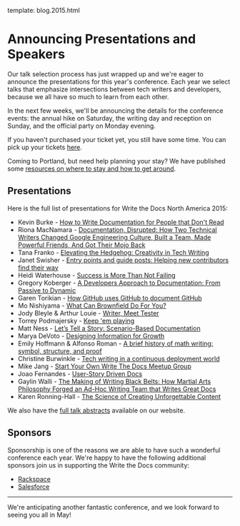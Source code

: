 template: blog.2015.html

# Announcing Presentations and Speakers

Our talk selection process has just wrapped up and we're eager to
announce the presentations for this year's conference. Each year we select talks that emphasize
intersections between tech writers and developers, because we all have so much to learn from each
other.

In the next few weeks, we'll be announcing the details for the
conference events: the annual hike on Saturday, the writing 
day and reception on Sunday, and the official party on
Monday evening. 

If you haven't purchased your ticket yet, you still have some time. You can
pick up your tickets [here][tickets]. 

Coming to Portland, but need help planning your stay? We have published some [resources
on where to stay and how to get around][visiting].

[visiting]: http://writethedocs.org/conf/na/2015/visiting/
[tickets]: http://writethedocs.org/conf/na/2015/#tickets

## Presentations

Here is the full list of presentations for Write the Docs North America 2015:

 * Kevin Burke - [How to Write Documentation for People that Don't Read][speaker-kburke]
 * Riona MacNamara - [Documentation, Disrupted: How Two Technical Writers
   Changed Google Engineering Culture, Built a Team, Made Powerful Friends, And
   Got Their Mojo Back][speaker-rmacnamara]
 * Tana Franko - [Elevating the Hedgehog: Creativity in Tech Writing][speaker-tfranko]
 * Janet Swisher - [Entry points and guide posts: Helping new contributors find
   their way][speaker-jswisher]
 * Heidi Waterhouse - [Success is More Than Not Failing][speaker-hwaterhouse]
 * Gregory Koberger - [A Developers Approach to Documentation: From Passive to
   Dynamic][speaker-gkoberger]
 * Garen Torikian - [How GitHub uses GitHub to document GitHub][speaker-gtorikian]
 * Mo Nishiyama - [What Can Brownfield Do For You?][speaker-mnishiyama]
 * Jody Bleyle & Arthur Louie - [Writer, Meet Tester][speaker-jbleyle-alouie]
 * Torrey Podmajersky - [Keep 'em playing][speaker-tpodmajersky]
 * Matt Ness - [Let’s Tell a Story: Scenario-Based Documentation][speaker-mness]
 * Marya DeVoto - [Designing Information for Growth][speaker-mdevoto]
 * Emily Hoffmann & Alfonso Roman - [A brief history of math writing: symbol,
   structure, and proof][speaker-ehoffmann-aroman]
 * Christine Burwinkle - [Tech writing in a continuous deployment world][speaker-cburwinkle]
 * Mike Jang - [Start Your Own Write The Docs Meetup Group][speaker-mjang]
 * Joao Fernandes - [User-Story Driven Docs][speaker-jfernandes]
 * Gaylin Walli - [The Making of Writing Black Belts: How Martial Arts
   Philosophy Forged an Ad-Hoc Writing Team that Writes Great
   Docs][speaker-gwalli]
 * Karen Ronning-Hall - [The Science of Creating Unforgettable Content][speaker-kronninghall]

We also have the [full talk abstracts][speakers] available on our website.

[speakers]: /conf/na/2015/speakers/
[speaker-kburke]: /conf/na/2015/speakers/#speaker-kburke
[speaker-rmacnamara]: /conf/na/2015/speakers/#speaker-rmacnamara
[speaker-tfranko]: /conf/na/2015/speakers/#speaker-tfranko
[speaker-jswisher]: /conf/na/2015/speakers/#speaker-jswisher
[speaker-hwaterhouse]: /conf/na/2015/speakers/#speaker-hwaterhouse
[speaker-gkoberger]: /conf/na/2015/speakers/#speaker-gkoberger
[speaker-gtorikian]: /conf/na/2015/speakers/#speaker-gtorikian
[speaker-mnishiyama]: /conf/na/2015/speakers/#speaker-mnishiyama
[speaker-jbleyle-alouie]: /conf/na/2015/speakers/#speaker-jbleyle-alouie
[speaker-tpodmajersky]: /conf/na/2015/speakers/#speaker-tpodmajersky
[speaker-mness]: /conf/na/2015/speakers/#speaker-mness
[speaker-mdevoto]: /conf/na/2015/speakers/#speaker-mdevoto
[speaker-ehoffmann-aroman]: /conf/na/2015/speakers/#speaker-ehoffmann-aroman
[speaker-cburwinkle]: /conf/na/2015/speakers/#speaker-cburwinkle
[speaker-mjang]: /conf/na/2015/speakers/#speaker-mjang
[speaker-jfernandes]: /conf/na/2015/speakers/#speaker-jfernandes
[speaker-gwalli]: /conf/na/2015/speakers/#speaker-gwalli
[speaker-kronninghall]: /conf/na/2015/speakers/#speaker-kronninghall

## Sponsors

Sponsorship is one of the reasons we are able to have such a wonderful
conference each year. We're happy to have the following additional sponsors join us
in supporting the Write the Docs community:

 * [Rackspace](http://rackspace.com/)
 * [Salesforce](http://salesforce.com/)

----

We're anticipating another fantastic conference, and we look forward to
seeing you all in May! 
